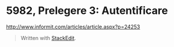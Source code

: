 
# 5982, Prelegere 3: Autentificare
http://www.informit.com/articles/article.aspx?p=24253 

> Written with [StackEdit](https://stackedit.io/).